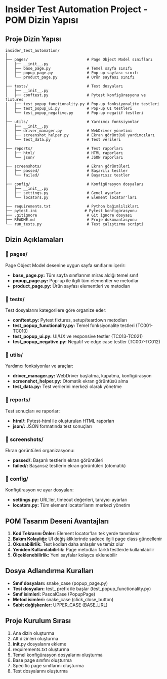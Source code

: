 # Insider Test Automation Project - POM Dizin Yapısı

## Proje Dizin Yapısı

```
insider_test_automation/
│
├── pages/                          # Page Object Model sınıfları
│   ├── __init__.py
│   ├── base_page.py                # Temel sayfa sınıfı
│   ├── popup_page.py               # Pop-up sayfası sınıfı
│   └── product_page.py             # Ürün sayfası sınıfı
│
├── tests/                          # Test dosyaları
│   ├── __init__.py
│   ├── conftest.py                 # Pytest konfigürasyonu ve fixtures
│   ├── test_popup_functionality.py # Pop-up fonksiyonalite testleri
│   ├── test_popup_ui.py            # Pop-up UI testleri
│   └── test_popup_negative.py      # Pop-up negatif testleri
│
├── utils/                          # Yardımcı fonksiyonlar
│   ├── __init__.py
│   ├── driver_manager.py           # WebDriver yönetimi
│   ├── screenshot_helper.py        # Ekran görüntüsü yardımcıları
│   └── test_data.py                # Test verileri
│
├── reports/                        # Test raporları
│   ├── html/                       # HTML raporları
│   └── json/                       # JSON raporları
│
├── screenshots/                    # Ekran görüntüleri
│   ├── passed/                     # Başarılı testler
│   └── failed/                     # Başarısız testler
│
├── config/                         # Konfigürasyon dosyaları
│   ├── __init__.py
│   ├── settings.py                 # Genel ayarlar
│   └── locators.py                 # Element locator'ları
│
├── requirements.txt                # Python bağımlılıkları
├── pytest.ini                     # Pytest konfigürasyonu
├── .gitignore                      # Git ignore dosyası
├── README.md                       # Proje dokümantasyonu
└── run_tests.py                    # Test çalıştırma scripti
```

## Dizin Açıklamaları

### 📁 pages/
Page Object Model desenine uygun sayfa sınıflarını içerir:
- **base_page.py:** Tüm sayfa sınıflarının miras aldığı temel sınıf
- **popup_page.py:** Pop-up ile ilgili tüm elementler ve metodlar
- **product_page.py:** Ürün sayfası elementleri ve metodları

### 📁 tests/
Test dosyalarını kategorilere göre organize eder:
- **conftest.py:** Pytest fixtures, setup/teardown metodları
- **test_popup_functionality.py:** Temel fonksiyonalite testleri (TC001-TC010)
- **test_popup_ui.py:** UI/UX ve responsive testler (TC013-TC021)
- **test_popup_negative.py:** Negatif ve edge case testler (TC007-TC012)

### 📁 utils/
Yardımcı fonksiyonlar ve araçlar:
- **driver_manager.py:** WebDriver başlatma, kapatma, konfigürasyon
- **screenshot_helper.py:** Otomatik ekran görüntüsü alma
- **test_data.py:** Test verilerini merkezi olarak yönetme

### 📁 reports/
Test sonuçları ve raporlar:
- **html/:** Pytest-html ile oluşturulan HTML raporları
- **json/:** JSON formatında test sonuçları

### 📁 screenshots/
Ekran görüntüleri organizasyonu:
- **passed/:** Başarılı testlerin ekran görüntüleri
- **failed/:** Başarısız testlerin ekran görüntüleri (otomatik)

### 📁 config/
Konfigürasyon ve ayar dosyaları:
- **settings.py:** URL'ler, timeout değerleri, tarayıcı ayarları
- **locators.py:** Tüm element locator'larını merkezi yönetim

## POM Tasarım Deseni Avantajları

1. **Kod Tekrarını Önler:** Element locator'ları tek yerde tanımlanır
2. **Bakım Kolaylığı:** UI değişikliklerinde sadece ilgili page class güncellenir
3. **Okunabilirlik:** Test kodları daha anlaşılır ve temiz olur
4. **Yeniden Kullanılabilirlik:** Page metodları farklı testlerde kullanılabilir
5. **Ölçeklenebilirlik:** Yeni sayfalar kolayca eklenebilir

## Dosya Adlandırma Kuralları

- **Sınıf dosyaları:** snake_case (popup_page.py)
- **Test dosyaları:** test_ prefix ile başlar (test_popup_functionality.py)
- **Sınıf isimleri:** PascalCase (PopupPage)
- **Metod isimleri:** snake_case (click_close_button)
- **Sabit değişkenler:** UPPER_CASE (BASE_URL)

## Proje Kurulum Sırası

1. Ana dizin oluşturma
2. Alt dizinleri oluşturma
3. __init__.py dosyalarını ekleme
4. requirements.txt oluşturma
5. Temel konfigürasyon dosyalarını oluşturma
6. Base page sınıfını oluşturma
7. Specific page sınıflarını oluşturma
8. Test dosyalarını oluşturma
